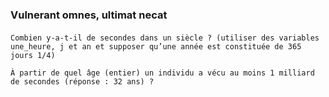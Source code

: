 ### Vulnerant omnes, ultimat necat
#### 
```
Combien y-a-t-il de secondes dans un siècle ? (utiliser des variables une_heure, j et an et supposer qu’une année est constituée de 365 jours 1/4)

À partir de quel âge (entier) un individu a vécu au moins 1 milliard de secondes (réponse : 32 ans) ?
``` 



